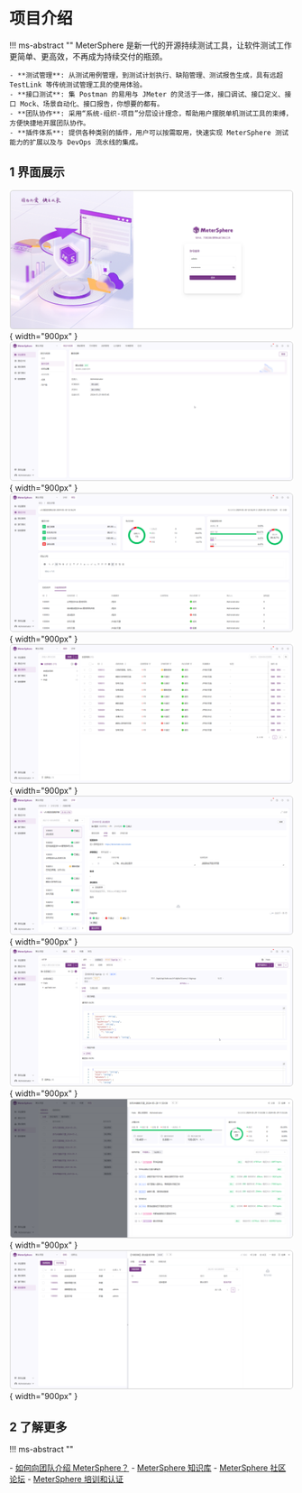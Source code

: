 

# 项目介绍

!!! ms-abstract ""
	MeterSphere 是新一代的开源持续测试工具，让软件测试工作更简单、更高效，不再成为持续交付的瓶颈。

	- **测试管理**: 从测试用例管理，到测试计划执行、缺陷管理、测试报告生成，具有远超 TestLink 等传统测试管理工具的使用体验。
	- **接口测试**: 集 Postman 的易用与 JMeter 的灵活于一体，接口调试、接口定义、接口 Mock、场景自动化、接口报告，你想要的都有。
	- **团队协作**: 采用“系统-组织-项目”分层设计理念，帮助用户摆脱单机测试工具的束缚，方便快捷地开展团队协作。
    - **插件体系**: 提供各种类别的插件，用户可以按需取用，快速实现 MeterSphere 测试能力的扩展以及与 DevOps 流水线的集成。

## 1 界面展示

![!界面说明2](./img/登录.png){ width="900px" }
![!界面说明2](./img/项目管理.png){ width="900px" }
![!界面说明2](./img/测试计划.png){ width="900px" }
![!界面说明2](./img/测试用例1.png){ width="900px" }
![!界面说明2](./img/测试用例2.png){ width="900px" }
![!界面说明2](./img/接口测试1.png){ width="900px" }
![!界面说明2](./img/接口测试2.png){ width="900px" }
![!界面说明2](./img/缺陷管理.png){ width="900px" }

## 2 了解更多
!!! ms-abstract ""

[//]: # (    - [获取《持续测试白皮书》]&#40;https://fit2cloud.com/whitepaper/metersphere-whitepaper_202309.pdf&#41;)
    - [如何向团队介绍 MeterSphere？](https://fit2cloud.com/metersphere/download/introduce-metersphere_202407.pdf)
    - [MeterSphere 知识库](https://kb.fit2cloud.com/categories/metersphere)
    - [MeterSphere 社区论坛](https://bbs.fit2cloud.com/c/ms/8)
    - [MeterSphere 培训和认证](https://edu.fit2cloud.com/index)
